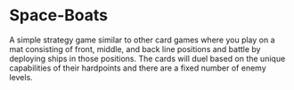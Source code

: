 # Space-Boats
A simple strategy game similar to other card games where you play on a mat consisting of front, middle, and back line positions and battle by deploying ships in those positions. The cards will duel based on the unique capabilities of their hardpoints and there are a fixed number of enemy levels.
